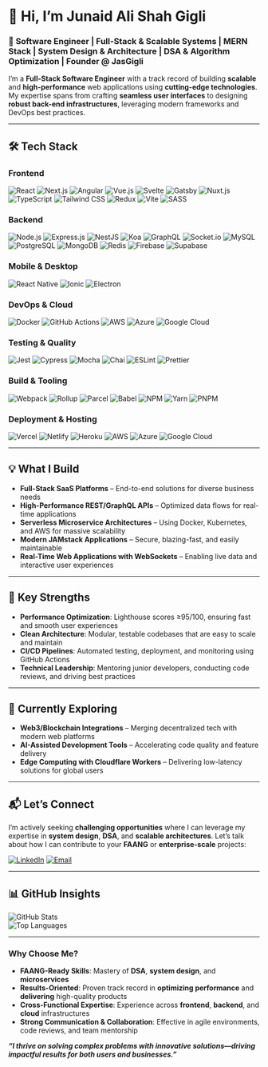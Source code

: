 # 👋 Hi, I’m **Junaid Ali Shah Gigli**  

### 🚀 **Software Engineer** | **Full-Stack & Scalable Systems** | **MERN Stack** | **System Design & Architecture** | **DSA & Algorithm Optimization** | **Founder @ JasGigli**

I’m a **Full-Stack Software Engineer** with a track record of building **scalable** and **high-performance** web applications using **cutting-edge technologies**. My expertise spans from crafting **seamless user interfaces** to designing **robust back-end infrastructures**, leveraging modern frameworks and DevOps best practices.

---
## 🛠️ **Tech Stack**

### **Frontend**
![React](https://img.shields.io/badge/-React-61DAFB?logo=react&logoColor=black)
![Next.js](https://img.shields.io/badge/-Next.js-000000?logo=next.js&logoColor=white)
![Angular](https://img.shields.io/badge/-Angular-DD0031?logo=angular&logoColor=white)
![Vue.js](https://img.shields.io/badge/-Vue.js-4FC08D?logo=vue.js&logoColor=white)
![Svelte](https://img.shields.io/badge/-Svelte-FF3E00?logo=svelte&logoColor=white)
![Gatsby](https://img.shields.io/badge/-Gatsby-663399?logo=gatsby&logoColor=white)
![Nuxt.js](https://img.shields.io/badge/-Nuxt.js-00DC82?logo=nuxt.js&logoColor=white)
![TypeScript](https://img.shields.io/badge/-TypeScript-3178C6?logo=typescript&logoColor=white)
![Tailwind CSS](https://img.shields.io/badge/-Tailwind%20CSS-38B2AC?logo=tailwind-css&logoColor=white)
![Redux](https://img.shields.io/badge/-Redux-764ABC?logo=redux&logoColor=white)
![Vite](https://img.shields.io/badge/-Vite-646CFF?logo=vite&logoColor=white)
![SASS](https://img.shields.io/badge/-SASS-CC6699?logo=sass&logoColor=white)

### **Backend**
![Node.js](https://img.shields.io/badge/-Node.js-339933?logo=node.js&logoColor=white)
![Express.js](https://img.shields.io/badge/-Express.js-000000?logo=express&logoColor=white)
![NestJS](https://img.shields.io/badge/-NestJS-E0234E?logo=nestjs&logoColor=white)
![Koa](https://img.shields.io/badge/-Koa-33333D?logo=koa&logoColor=white)
![GraphQL](https://img.shields.io/badge/-GraphQL-E10098?logo=graphql&logoColor=white)
![Socket.io](https://img.shields.io/badge/-Socket.io-010101?logo=socket.io&logoColor=white)
![MySQL](https://img.shields.io/badge/-MySQL-4479A1?logo=mysql&logoColor=white)
![PostgreSQL](https://img.shields.io/badge/-PostgreSQL-4169E1?logo=postgresql&logoColor=white)
![MongoDB](https://img.shields.io/badge/-MongoDB-47A248?logo=mongodb&logoColor=white)
![Redis](https://img.shields.io/badge/-Redis-DC382D?logo=redis&logoColor=white)
![Firebase](https://img.shields.io/badge/-Firebase-FFCA28?logo=firebase&logoColor=white)
![Supabase](https://img.shields.io/badge/-Supabase-3ECF8E?logo=supabase&logoColor=white)

### **Mobile & Desktop**
![React Native](https://img.shields.io/badge/-React%20Native-61DAFB?logo=react&logoColor=black)
![Ionic](https://img.shields.io/badge/-Ionic-3880FF?logo=ionic&logoColor=white)
![Electron](https://img.shields.io/badge/-Electron-47848F?logo=electron&logoColor=white)

### **DevOps & Cloud**
![Docker](https://img.shields.io/badge/-Docker-2496ED?logo=docker&logoColor=white)
![GitHub Actions](https://img.shields.io/badge/-GitHub%20Actions-2088FF?logo=github-actions&logoColor=white)
![AWS](https://img.shields.io/badge/-AWS-232F3E?logo=amazon-aws&logoColor=white)
![Azure](https://img.shields.io/badge/-Azure-0078D4?logo=microsoft-azure&logoColor=white)
![Google Cloud](https://img.shields.io/badge/-Google%20Cloud-4285F4?logo=google-cloud&logoColor=white)

### **Testing & Quality**
![Jest](https://img.shields.io/badge/-Jest-C21325?logo=jest&logoColor=white)
![Cypress](https://img.shields.io/badge/-Cypress-17202C?logo=cypress&logoColor=white)
![Mocha](https://img.shields.io/badge/-Mocha-8D6748?logo=mocha&logoColor=white)
![Chai](https://img.shields.io/badge/-Chai-A30701?logo=chai&logoColor=white)
![ESLint](https://img.shields.io/badge/-ESLint-4B32C3?logo=eslint&logoColor=white)
![Prettier](https://img.shields.io/badge/-Prettier-F7B93E?logo=prettier&logoColor=black)

### **Build & Tooling**
![Webpack](https://img.shields.io/badge/-Webpack-8DD6F9?logo=webpack&logoColor=black)
![Rollup](https://img.shields.io/badge/-Rollup-EC4A3F?logo=rollup.js&logoColor=white)
![Parcel](https://img.shields.io/badge/-Parcel-F4A41C?logo=parcel&logoColor=white)
![Babel](https://img.shields.io/badge/-Babel-F9DC3E?logo=babel&logoColor=black)
![NPM](https://img.shields.io/badge/-NPM-CB3837?logo=npm&logoColor=white)
![Yarn](https://img.shields.io/badge/-Yarn-2C8EBB?logo=yarn&logoColor=white)
![PNPM](https://img.shields.io/badge/-PNPM-F69220?logo=pnpm&logoColor=white)

### **Deployment & Hosting**
![Vercel](https://img.shields.io/badge/-Vercel-000000?logo=vercel&logoColor=white)
![Netlify](https://img.shields.io/badge/-Netlify-00C7B7?logo=netlify&logoColor=white)
![Heroku](https://img.shields.io/badge/-Heroku-430098?logo=heroku&logoColor=white)
![AWS](https://img.shields.io/badge/-AWS-232F3E?logo=amazon-aws&logoColor=white)
![Azure](https://img.shields.io/badge/-Azure-0078D4?logo=microsoft-azure&logoColor=white)
![Google Cloud](https://img.shields.io/badge/-Google%20Cloud-4285F4?logo=google-cloud&logoColor=white)

---

## 💡 **What I Build**
- **Full-Stack SaaS Platforms** – End-to-end solutions for diverse business needs  
- **High-Performance REST/GraphQL APIs** – Optimized data flows for real-time applications  
- **Serverless Microservice Architectures** – Using Docker, Kubernetes, and AWS for massive scalability  
- **Modern JAMstack Applications** – Secure, blazing-fast, and easily maintainable  
- **Real-Time Web Applications with WebSockets** – Enabling live data and interactive user experiences  

---

## 🌟 **Key Strengths**
- **Performance Optimization**: Lighthouse scores ≥95/100, ensuring fast and smooth user experiences  
- **Clean Architecture**: Modular, testable codebases that are easy to scale and maintain  
- **CI/CD Pipelines**: Automated testing, deployment, and monitoring using GitHub Actions  
- **Technical Leadership**: Mentoring junior developers, conducting code reviews, and driving best practices  

---

## 🔭 **Currently Exploring**
- **Web3/Blockchain Integrations** – Merging decentralized tech with modern web platforms  
- **AI-Assisted Development Tools** – Accelerating code quality and feature delivery  
- **Edge Computing with Cloudflare Workers** – Delivering low-latency solutions for global users  

---

## 📬 **Let’s Connect**

I’m actively seeking **challenging opportunities** where I can leverage my expertise in **system design**, **DSA**, and **scalable architectures**. Let’s talk about how I can contribute to your **FAANG** or **enterprise-scale** projects:

[![LinkedIn](https://img.shields.io/badge/LinkedIn-0A66C2?style=for-the-badge&logo=linkedin&logoColor=white)](https://www.linkedin.com/in/jas-giigli-5a6041274/)
[![Email](https://img.shields.io/badge/Email-D14836?style=for-the-badge&logo=gmail&logoColor=white)](mailto:overview.jjj@gmail.com)

---

## 📊 **GitHub Insights**
![GitHub Stats](https://github-readme-stats.vercel.app/api?username=jasgigli&show_icons=true&theme=nightowl)  
![Top Languages](https://github-readme-stats.vercel.app/api/top-langs/?username=jasgigli&layout=compact&theme=nightowl&exclude_repo=old-legacy-project)

---

### **Why Choose Me?**
- **FAANG-Ready Skills**: Mastery of **DSA**, **system design**, and **microservices**  
- **Results-Oriented**: Proven track record in **optimizing performance** and **delivering** high-quality products  
- **Cross-Functional Expertise**: Experience across **frontend**, **backend**, and **cloud** infrastructures  
- **Strong Communication & Collaboration**: Effective in agile environments, code reviews, and team mentorship  

**_“I thrive on solving complex problems with innovative solutions—driving impactful results for both users and businesses.”_**


